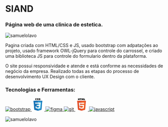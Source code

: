 # SIAND
<h3>Página web de uma clinica de estetica.</h3>

<p align="left"> <img src="https://komarev.com/ghpvc/?username=samuelolavo&label=Profile% 20views&color=0e75b6&style=flat" alt="samuelolavo" /> </p>

<p align="left">Pagina criada com HTML/CSS e JS, usado bootstrap com adpatações ao projeto, usado framework OWL-jQuery para controle do carrossel, e criado uma biblioteca JS para controle do formulario dentro da plataforma.</p>
<p align="left">O site possui responsividade e atende e está conforme as necessidades de negócio da empresa. Realizado todas as etapas do processo de desenvolvimento UX Design com o cliente.</p>

<h3 align=" left">Tecnologias e Ferramentas:</h3>
<p align="left"> <a href="https://getbootstrap.com" target="_blank" rel="noreferrer"> <img src="https://raw.githubusercontent.com/devicons/devicon /master/icons/bootstrap/bootstrap-plain-wordmark.svg" alt="bootstrap" width="40" height="40"/> </a> <a href="https://www.w3schools.com /css/" target="_blank" rel="noreferrer"> <img src="https://raw.githubusercontent.com/devicons/devicon/master/icons/css3/css3-original-wordmark.svg" alt= "css3" width="40" height="40"/> </a> <a href="https://www.figma.com/" target="_blank" rel="noreferrer"> <img src="https://www.vectorlogo.zone/logos/figma/figma-icon.svg" alt="figma" width="40" height="40"/> </a> <a href=" https://git-scm.com/" target="_blank" rel="noreferrer"> <img src="https://www.vectorlogo.zone/logos/git-scm/git-scm-icon.svg " alt="git" width="40" height="40"/> </a> <a href="https://www.w3.org/html/" target="_blank" rel="noreferrer" > <img src="https://raw.githubusercontent.com/devicons/devicon/master/icons/html5/html5-original-wordmark.svg" alt="html5" width="40" height="40"/ > </a> <a href="https://developer.mozilla.org/en-US/docs/Web/JavaScript" target="_blank" rel="noreferrer"> <img src="https://raw.githubusercontent.com/devicons/devicon/master/icons/javascript/ javascript-original.svg" alt="javascript" width="40" height="40"/> </a> </p>

<p> <img align="center" src="https://github-readme-stats.vercel.app/api?username=samuelolavo&show_icons=true&locale=en" alt="samuelolavo" /></p>
